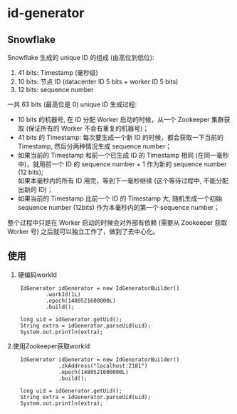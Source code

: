 # id-generator

## Snowflake
Snowflake 生成的 unique ID 的组成 (由高位到低位):

1. 41 bits: Timestamp (毫秒级)
2. 10 bits: 节点 ID (datacenter ID 5 bits + worker ID 5 bits)
3. 12 bits: sequence number

一共 63 bits (最高位是 0)
unique ID 生成过程:

* 10 bits 的机器号, 在 ID 分配 Worker 启动的时候，从一个 Zookeeper 集群获取 (保证所有的 Worker 不会有重复的机器号)；
* 41 bits 的 Timestamp: 每次要生成一个新 ID 的时候，都会获取一下当前的 Timestamp, 然后分两种情况生成 sequence number；
* 如果当前的 Timestamp 和前一个已生成 ID 的 Timestamp 相同 (在同一毫秒中)，就用前一个 ID 的 sequence number + 1 作为新的 sequence number (12 bits);  
  如果本毫秒内的所有 ID 用完，等到下一毫秒继续 (这个等待过程中, 不能分配出新的 ID)；
* 如果当前的 Timestamp 比前一个 ID 的 Timestamp 大, 随机生成一个初始 sequence number (12bits) 作为本毫秒内的第一个 sequence number；

整个过程中只是在 Worker 启动的时候会对外部有依赖 (需要从 Zookeeper 获取 Worker 号) 之后就可以独立工作了，做到了去中心化。


## 使用
1. 硬编码workId
```
    IdGenerator idGenerator = new IdGeneratorBuilder()
            .workId(1L)
            .epoch(1480521600000L)
            .build();

    long uid = idGenerator.getUid();
    String extra = idGenerator.parseUid(uid);
    System.out.println(extra);
```

2.使用Zookeeper获取workId
```
    IdGenerator idGenerator = new IdGeneratorBuilder()
                .zkAddress("localhost:2181")
                .epoch(1480521600000L)
                .build();

    long uid = idGenerator.getUid();
    String extra = idGenerator.parseUid(uid);
    System.out.println(extra);

```